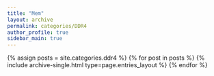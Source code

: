 ```yaml
---
title: "Mem"
layout: archive
permalink: categories/DDR4
author_profile: true
sidebar_main: true
---
```


{% assign posts = site.categories.ddr4 %}
{% for post in posts %} {% include archive-single.html type=page.entries_layout %} {% endfor %}